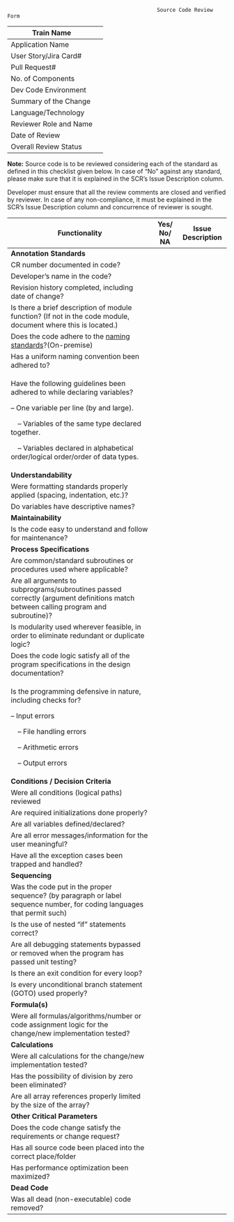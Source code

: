                                                     Source Code Review Form

|Train Name||    
| - | - |
|Application Name||
|User Story/Jira Card#||
|Pull Request#||
|No. of Components||
|Dev Code Environment||
|Summary of the Change||
|Language/Technology||
|Reviewer Role and Name||
|Date of Review||
|Overall Review Status||
**Note:** Source code is to be reviewed considering each of the standard as defined in this checklist given below. In case of “No” against any standard, please make sure that it is explained in the SCR’s Issue Description column.

Developer must ensure that all the review comments are closed and verified by reviewer. In case of any non-compliance, it must be explained in the SCR’s Issue Description column and concurrence of reviewer is sought. 

|**Functionality**|**Yes/ No/ NA**|**Issue Description**|
| - | :-: | - |
|**Annotation Standards**||
|CR number documented in code?|||
|Developer’s name in the code?|||
|Revision history completed, including date of change?|||
|Is there a brief description of module function? (If not in the code module, document where this is located.)|||
|Does the code adhere to the [naming standards](https://gso.my.salesforce.com/069b0000003Z327)?(On-premise)|||
|Has a uniform naming convention been adhered to?|||
|<p>Have the following guidelines been adhered to while declaring variables?</p><p>– One variable per line (by and large).</p><p>&emsp;– Variables of the same type declared together.</p><p>&emsp;– Variables declared in alphabetical order/logical order/order of data types.</p>|||
|**Understandability**||
|Were formatting standards properly applied (spacing, indentation, etc.)?|||
|Do variables have descriptive names?|||
|**Maintainability**||
|Is the code easy to understand and follow for maintenance?|||
|**Process Specifications**||
|Are common/standard subroutines or procedures used where applicable?|||
|Are all arguments to subprograms/subroutines passed correctly (argument definitions match between calling program and subroutine)?|||
|Is modularity used wherever feasible, in order to eliminate redundant or duplicate logic?|||
|Does the code logic satisfy all of the program specifications in the design documentation?|||
|<p>Is the programming defensive in nature, including checks for?</p><p>– Input errors</p><p>&emsp;– File handling errors</p><p>&emsp;– Arithmetic errors</p><p>&emsp;– Output errors</p>|||
|**Conditions / Decision Criteria**||
|Were all conditions (logical paths) reviewed|||
|Are required initializations done properly?|||
|Are all variables defined/declared?|||
|Are all error messages/information for the user meaningful?|||
|Have all the exception cases been trapped and handled?|||
|**Sequencing**||
|Was the code put in the proper sequence? (by paragraph or label sequence number, for coding languages that permit such)|||
|Is the use of nested “if” statements correct?|||
|Are all debugging statements bypassed or removed when the program has passed unit testing? |||
|Is there an exit condition for every loop?|||
|Is every unconditional branch statement (GOTO) used properly?|||
|**Formula(s)**||
|Were all formulas/algorithms/number or code assignment logic for the change/new implementation tested?|||
|**Calculations**||
|Were all calculations for the change/new implementation tested?|||
|Has the possibility of division by zero been eliminated?|||
|Are all array references properly limited by the size of the array?|||
|**Other Critical Parameters**||
|Does the code change satisfy the requirements or change request?|||
|Has all source code been placed into the correct place/folder|||
|Has performance optimization been maximized?|||
|**Dead Code**||
|Was all dead (non-executable) code removed?|||
